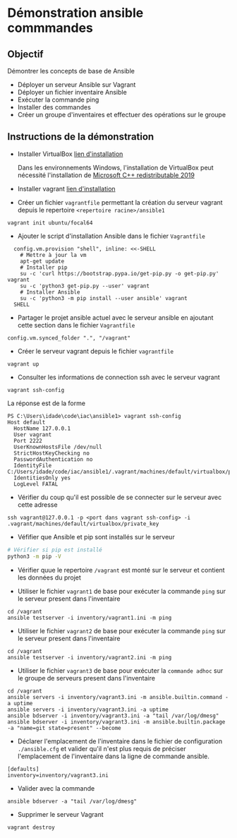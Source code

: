 # Démonstration ansible commmandes

## Objectif

Démontrer les concepts de base de Ansible

* Déployer un serveur Ansible sur Vagrant
* Déployer un fichier inventaire Ansible
* Exécuter la commande ping
* Installer des commandes
* Créer un groupe d'inventaires et effectuer des opérations sur le groupe

## Instructions de la démonstration

* Installer VirtualBox [lien d'installation](https://www.virtualbox.org/wiki/Downloads)

    Dans les environnements Windows, l'installation de VirtualBox peut nécessité l'installation de [Microsoft C++ redistributable 2019](https://learn.microsoft.com/en-us/cpp/windows/latest-supported-vc-redist?view=msvc-170)

* Installer vagrant [lien d'installation](https://developer.hashicorp.com/vagrant/docs/installation)

* Créer un fichier `vagrantfile` permettant la création du serveur vagrant depuis le repertoire `<repertoire racine>/ansible1` 
```
vagrant init ubuntu/focal64
```

* Ajouter le script d'installation Ansible dans le fichier `Vagrantfile`
```
  config.vm.provision "shell", inline: <<-SHELL
    # Mettre à jour la vm
    apt-get update
    # Installer pip
    su -c 'curl https://bootstrap.pypa.io/get-pip.py -o get-pip.py' vagrant
    su -c 'python3 get-pip.py --user' vagrant
    # Installer Ansible
    su -c 'python3 -m pip install --user ansible' vagrant
  SHELL
```

* Partager le projet ansible actuel avec le serveur ansible en ajoutant cette section dans le fichier `Vagrantfile`
```
config.vm.synced_folder ".", "/vagrant"
```

* Créer le serveur vagrant depuis le fichier `vagrantfile`
```
vagrant up
```

* Consulter les informations de connection ssh avec le serveur vagrant
```
vagrant ssh-config
```

La réponse est de la forme
```
PS C:\Users\idade\code\iac\ansible1> vagrant ssh-config
Host default
  HostName 127.0.0.1
  User vagrant
  Port 2222
  UserKnownHostsFile /dev/null
  StrictHostKeyChecking no
  PasswordAuthentication no
  IdentityFile C:/Users/idade/code/iac/ansible1/.vagrant/machines/default/virtualbox/private_key
  IdentitiesOnly yes
  LogLevel FATAL
```

* Vérifier du coup qu'il est possible de se connecter sur le serveur avec cette adresse
```
ssh vagrant@127.0.0.1 -p <port dans vagrant ssh-config> -i .vagrant/machines/default/virtualbox/private_key
```

* Véfifier que Ansible et pip sont installés sur le serveur
```sh
# Vérifier si pip est installé
python3 -m pip -V
```

* Vérifier quue le repertoire `/vagrant` est monté sur le serveur et contient les données du projet 

* Utiliser le fichier `vagrant1` de base pour exécuter la commande `ping` sur le serveur present dans l'inventaire
```
cd /vagrant
ansible testserver -i inventory/vagrant1.ini -m ping
```

* Utiliser le fichier `vagrant2` de base pour exécuter la commande `ping` sur le serveur present dans l'inventaire
```
cd /vagrant
ansible testserver -i inventory/vagrant2.ini -m ping
```

* Utiliser le fichier `vagrant3` de base pour exécuter la `commande adhoc` sur le groupe de serveurs present dans l'inventaire
```
cd /vagrant
ansible servers -i inventory/vagrant3.ini -m ansible.builtin.command -a uptime
ansible servers -i inventory/vagrant3.ini -a uptime
ansible bdserver -i inventory/vagrant3.ini -a "tail /var/log/dmesg"
ansible bdserver -i inventory/vagrant3.ini -m ansible.builtin.package -a "name=git state=present" --become
```

* Déclarer l'emplacement de l'inventaire dans le fichier de configuration `./ansible.cfg` et valider qu'il n'est plus requis de préciser l'emplacement de l'inventaire dans la ligne de commande ansible.
```
[defaults]
inventory=inventory/vagrant3.ini
```

* Valider avec la commande
```
ansible bdserver -a "tail /var/log/dmesg"
```

* Supprimer le serveur Vagrant
```
vagrant destroy
```